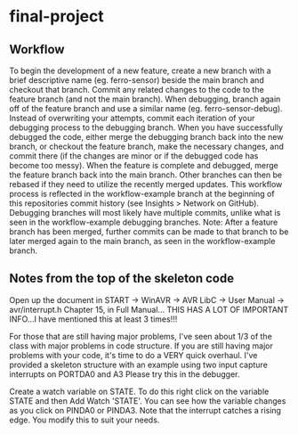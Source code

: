 # final-project

## Workflow

To begin the development of a new feature, create a new branch with a brief descriptive name (eg. ferro-sensor) beside the main branch and checkout that branch. Commit any related changes to the code to the feature branch (and not the main branch). When debugging, branch again off of the feature branch and use a similar name (eg. ferro-sensor-debug). Instead of overwriting your attempts, commit each iteration of your debugging process to the debugging branch. When you have successfully debugged the code, either merge the debugging branch back into the new branch, or checkout the feature branch, make the necessary changes, and commit there (if the changes are minor or if the debugged code has become too messy). When the feature is complete and debugged, merge the feature branch back into the main branch. Other branches can then be rebased if they need to utilize the recently merged updates. This workflow process is reflected in the workflow-example branch at the beginning of this repositories commit history (see Insights > Network on GitHub). Debugging branches will most likely have multiple commits, unlike what is seen in the workflow-example debugging branches. Note: After a feature branch has been merged, further commits can be made to that branch to be later merged again to the main branch, as seen in the workflow-example branch.

## Notes from the top of the skeleton code

Open up the document in START -> WinAVR -> AVR LibC -> User Manual -> avr/interrupt.h
Chapter 15, in Full Manual... THIS HAS A LOT OF IMPORTANT INFO...I have mentioned this at least 3 times!!!

For those that are still having major problems, I've seen about 1/3 of the class with major problems in
code structure. If you are still having major problems with your code, it's time to do a VERY quick overhaul.
I've provided a skeleton structure with an example using two input capture interrupts on PORTDA0 and A3
Please try this in the debugger.

Create a watch variable on STATE. To do this right click on the variable STATE and then
Add Watch 'STATE'. You can see how the variable changes as you click on PINDA0 or PINDA3. Note that the interrupt
catches a rising edge. You modify this to suit your needs.
